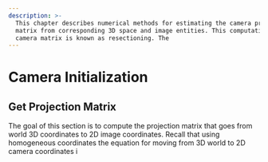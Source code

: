 ```yaml
---
description: >-
  This chapter describes numerical methods for estimating the camera projection
  matrix from corresponding 3D space and image entities. This computation of the
  camera matrix is known as resectioning. The
---
```


# Camera Initialization

## Get Projection Matrix

The goal of this section is to compute the projection matrix that goes from world 3D coordinates to 2D image coordinates. Recall that using homogeneous coordinates the equation for moving from 3D world to 2D camera coordinates i

